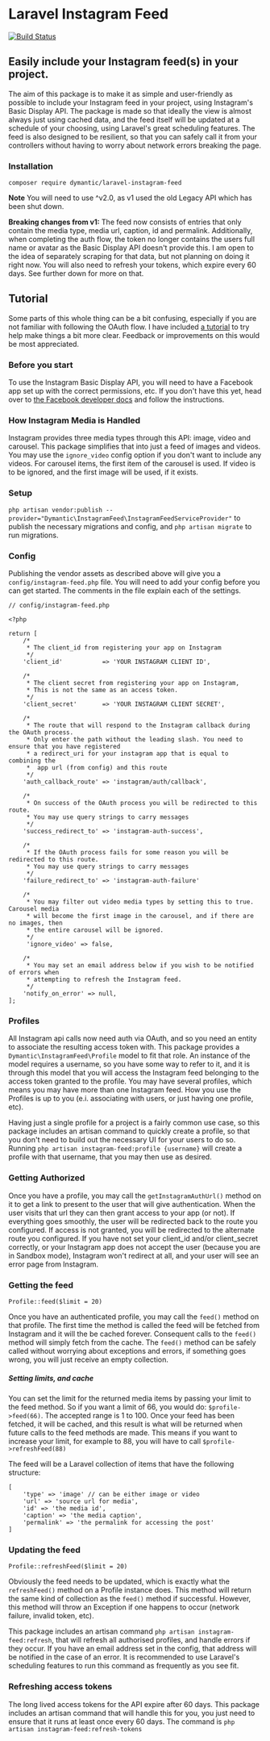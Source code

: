 # Laravel Instagram Feed

[![Build Status](https://travis-ci.org/Dymantic/laravel-instagram-feed.svg?branch=master)](https://travis-ci.org/Dymantic/laravel-instagram-feed)

## Easily include your Instagram feed(s) in your project.

The aim of this package is to make it as simple and user-friendly as possible to include your Instagram feed in your project, using Instagram's Basic Display API. The package is made so that ideally the view is almost always just using cached data, and the feed itself will be updated at a schedule of your choosing, using Laravel's great scheduling features. The feed is also designed to be resilient, so that you can safely call it from your controllers without having to worry about network errors breaking the page.

### Installation

```
composer require dymantic/laravel-instagram-feed
```

**Note** You will need to use ^v2.0, as v1 used the old Legacy API which has been shut down.

**Breaking changes from v1:** The feed now consists of entries that only contain the media type, media url, caption, id and permalink. Additionally, when completing the auth flow, the token no longer contains the users full name or avatar as the Basic Display API doesn't provide this. I am open to the idea of separately scraping for that data, but not planning on doing it right now. You will also need to refresh your tokens, which expire every 60 days. See further down for more on that.

## Tutorial

Some parts of this whole thing can be a bit confusing, especially if you are not familiar with following the OAuth flow. I have included [a tutorial](tutorial.md) to try help make things a bit more clear. Feedback or improvements on this would be most appreciated.

### Before you start

To use the Instagram Basic Display API, you will need to have a Facebook app set up with the correct permissions, etc. If you don't have this yet, head over to [the Facebook developer docs](https://developers.facebook.com/docs/instagram-basic-display-api/getting-started) and follow the instructions.

### How Instagram Media is Handled

Instagram provides three media types through this API: image, video and carousel. This package simplifies that into just a feed of images and videos. You may use the `ignore_video` config option if you don't want to include any videos. For carousel items, the first item of the carousel is used. If video is to be ignored, and the first image will be used, if it exists.

### Setup

`php artisan vendor:publish --provider="Dymantic\InstagramFeed\InstagramFeedServiceProvider"` to publish the necessary migrations and config, and `php artisan migrate` to run migrations.

### Config

Publishing the vendor assets as described above will give you a `config/instagram-feed.php` file. You will need to add your config before you can get started. The comments in the file explain each of the settings.

```
// config/instagram-feed.php

<?php

return [
    /*
     * The client_id from registering your app on Instagram
     */
    'client_id'           => 'YOUR INSTAGRAM CLIENT ID',

    /*
     * The client secret from registering your app on Instagram,
     * This is not the same as an access token.
     */
    'client_secret'       => 'YOUR INSTAGRAM CLIENT SECRET',

    /*
     * The route that will respond to the Instagram callback during the OAuth process.
     * Only enter the path without the leading slash. You need to ensure that you have registered
     * a redirect_uri for your instagram app that is equal to combining the
     *  app url (from config) and this route
     */
    'auth_callback_route' => 'instagram/auth/callback',

    /*
     * On success of the OAuth process you will be redirected to this route.
     * You may use query strings to carry messages
     */
    'success_redirect_to' => 'instagram-auth-success',

    /*
     * If the OAuth process fails for some reason you will be redirected to this route.
     * You may use query strings to carry messages
     */
    'failure_redirect_to' => 'instagram-auth-failure'

    /*
     * You may filter out video media types by setting this to true. Carousel media
     * will become the first image in the carousel, and if there are no images, then
     * the entire carousel will be ignored.
     */
     'ignore_video' => false,

    /*
     * You may set an email address below if you wish to be notified of errors when
     * attempting to refresh the Instagram feed.
     */
    'notify_on_error' => null,
];
```

### Profiles

All Instagram api calls now need auth via OAuth, and so you need an entity to associate the resulting access token with. This package provides a `Dymantic\InstagramFeed\Profile` model to fit that role. An instance of the model requires a username, so you have some way to refer to it, and it is through this model that you will access the Instagram feed belonging to the access token granted to the profile. You may have several profiles, which means you may have more than one Instagram feed. How you use the Profiles is up to you (e.i. associating with users, or just having one profile, etc).

Having just a single profile for a project is a fairly common use case, so this package includes an artisan command to quickly create a profile, so that you don't need to build out the necessary UI for your users to do so. Running `php artisan instagram-feed:profile {username}` will create a profile with that username, that you may then use as desired.

### Getting Authorized

Once you have a profile, you may call the `getInstagramAuthUrl()` method on it to get a link to present to the user that will give authentication. When the user visits that url they can then grant access to your app (or not). If everything goes smoothly, the user will be redirected back to the route you configured. If access is not granted, you will be redirected to the alternate route you configured. If you have not set your client_id and/or client_secret correctly, or your Instagram app does not accept the user (because you are in Sandbox mode), Instagram won't redirect at all, and your user will see an error page from Instagram.

### Getting the feed

`Profile::feed($limit = 20)`

Once you have an authenticated profile, you may call the `feed()` method on that profile. The first time the method is called the feed will be fetched from Instagram and it will the be cached forever. Consequent calls to the `feed()` method will simply fetch from the cache. The `feed()` method can be safely called without worrying about exceptions and errors, if something goes wrong, you will just receive an empty collection.

##### Setting limits, and cache

You can set the limit for the returned media items by passing your limit to the feed method. So if you want a limit of 66, you would do: `$profile->feed(66)`. The accepted range is 1 to 100. Once your feed has been fetched, it will be cached, and this result is what will be returned when future calls to the feed methods are made. This means if you want to increase your limit, for example to 88, you will have to call `$profile->refreshFeed(88)`

The feed will be a Laravel collection of items that have the following structure:

```
[
    'type' => 'image' // can be either image or video
    'url' => 'source url for media',
    'id' => 'the media id',
    'caption' => 'the media caption',
    'permalink' => 'the permalink for accessing the post'
]
```

### Updating the feed

`Profile::refreshFeed($limit = 20)`

Obviously the feed needs to be updated, which is exactly what the `refreshFeed()` method on a Profile instance does. This method will return the same kind of collection as the `feed()` method if successful. However, this method will throw an Exception if one happens to occur (network failure, invalid token, etc).

This package includes an artisan command `php artisan instagram-feed:refresh`, that will refresh all authorised profiles, and handle errors if they occur. If you have an email address set in the config, that address will be notified in the case of an error. It is recommended to use Laravel's scheduling features to run this command as frequently as you see fit.

### Refreshing access tokens

The long lived access tokens for the API expire after 60 days. This package includes an artisan command that will handle this for you, you just need to ensure that it runs at least once every 60 days. The command is `php artisan instagram-feed:refresh-tokens`
